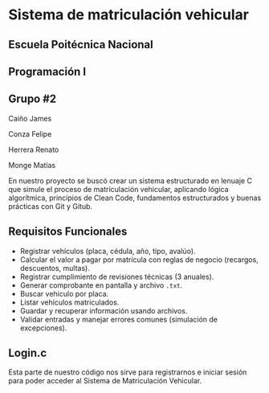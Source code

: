 # Sistema de matriculación vehicular

## Escuela Poitécnica Nacional

## Programación I

## Grupo #2
Caiño James

Conza Felipe

Herrera Renato

Monge Matías



En nuestro proyecto se buscó crear un sistema  estructurado en lenuaje C que simule el proceso de matriculación vehicular, aplicando lógica algorítmica, principios de Clean Code, fundamentos estructurados y buenas prácticas con Git y Gitub.
## Requisitos Funcionales

- Registrar vehículos (placa, cédula, año, tipo, avalúo).
- Calcular el valor a pagar por matrícula con reglas de negocio (recargos, descuentos, multas).
- Registrar cumplimiento de revisiones técnicas (3 anuales).
- Generar comprobante en pantalla y archivo `.txt`.
- Buscar vehículo por placa.
- Listar vehículos matriculados.
- Guardar y recuperar información usando archivos.
- Validar entradas y manejar errores comunes (simulación de excepciones).

## Login.c

Esta parte de nuestro código nos sirve para registrarnos e iniciar sesión para poder acceder al Sistema de Matriculación Vehicular.


